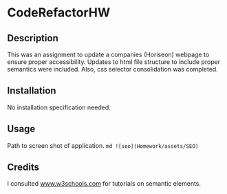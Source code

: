 # CodeRefactorHW

## Description

This was an assignment to update a companies (Horiseon) webpage to ensure proper accessibility. Updates to html file structure to include proper semantics were included. Also, css selector consolidation was completed.

## Installation

No installation specification needed.

## Usage

Path to screen shot of application.
`md ![seo](Homework/assets/SEO) `

## Credits

I consulted www.w3schools.com for tutorials on semantic elements.
